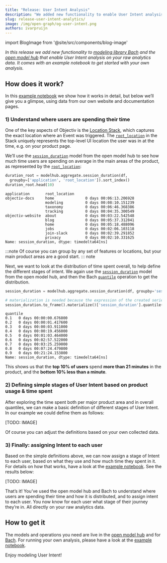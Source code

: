 ```yaml
---
title: "Release: User Intent Analysis"
description: "We added new functionality to enable User Intent analysis on your raw analytics data. See the example notebook to get started."
slug: release-user-intent-analytics/
image: /img/open-graph/og-user-intent.png
authors: ivarpruijn
---
```


<head>
  <meta property="og:title" content="Release: User Intent Analysis" />
</head>


import BlogImage from '@site/src/components/blog-image'

[example-notebook]: TODO
[locations]: https://objectiv.io/docs/tracking/core-concepts/locations
[root_location]: https://objectiv.io/docs/taxonomy/reference/location-contexts/RootLocationContext/
[session_duration]: https://objectiv.io/docs/modeling/modelhub_api_reference/modelhub.Aggregate.session_duration/#modelhub-aggregate-session-duration
[quantile]: https://objectiv.io/docs/modeling/DataFrame/bach.DataFrame.quantile/#bach-dataframe-quantile
[model-hub]: https://objectiv.io/docs/modeling/
[bach]: https://objectiv.io/docs/modeling/bach

*In this release we add new functionality to [modeling library Bach][bach] and the [open model hub][model-hub] 
that enable User Intent analysis on your raw analytics data. It comes with an example notebook to get started 
with your own analysis.*

<!--truncate-->

## How does it work?

In this [example notebook][example-notebook] we show how it works in detail, but below we’ll give you a 
glimpse, using data from our own website and documentation pages.

### 1) Understand where users are spending their time
One of the key aspects of Objectiv is the [Location Stack][locations], which captures the exact location 
where an Event was triggered. The [`root_location`][root_location] in the Stack uniquely represents the 
top-level UI location the user was in at the time, e.g. on your product page.

We’ll use the [`session_duration`][session_duration] model from the open model hub to see how much time users 
are spending on average in the main areas of the product, as represented by the 
[`root_location`][root_location]:

```python
duration_root = modelhub.aggregate.session_duration(df, 
  groupby=['application', 'root_location']).sort_index()
duration_root.head(10)
```
```
application       root_location
objectiv-docs     home            	0 days 00:06:13.206928
                  modeling        	0 days 00:08:10.151239
                  taxonomy        	0 days 00:06:46.368386
                  tracking        	0 days 00:04:35.300549
objectiv-website  about           	0 days 00:03:22.542548
                  blog            	0 days 00:05:37.312841
                  home            	0 days 00:05:18.488096
                  jobs            	0 days 00:02:06.103118
                  join-slack      	0 days 00:02:39.291852
                  privacy         	0 days 00:02:10.331625
Name: session_duration, dtype: timedelta64[ns]
```

:::note
Of course you can group by any set of features or locations, but your main product areas are a good start.
::: note

Next, we want to look at the distribution of time spent overall, to help define the different stages of 
intent. We again use the [`session_duration`][session_duration] model from the open model hub, and then the 
Bach [`quantile`][quantile] operation to get the distribution.

```python
session_duration = modelhub.aggregate.session_duration(df, groupby='session_id')

# materialization is needed because the expression of the created series contains aggregated data, and it is not allowed to aggregate that.
session_duration.to_frame().materialize()['session_duration'].quantile(q=[0.1, 0.2, 0.3, 0.4, 0.5, 0.6, 0.7, 0.8, 0.9]).head(10)
```
```
quantile
0.1   0 days 00:00:00.676800
0.2   0 days 00:00:01.417600
0.3   0 days 00:00:03.911000
0.4   0 days 00:00:19.456000
0.5   0 days 00:01:03.464000
0.6   0 days 00:02:57.522000
0.7   0 days 00:03:25.259000
0.8   0 days 00:07:24.479800
0.9   0 days 00:21:24.153800
Name: session_duration, dtype: timedelta64[ns]
```

This shows us that the **top 10% of users** spend **more than 21 minutes** in the product, and the 
**bottom 10% less than a minute**.

### 2) Defining simple stages of User Intent based on product usage & time spent
After exploring the time spent both per major product area and in overall quantiles, we can make a basic 
definition of different stages of User Intent. In our example we could define them as follows:

[TODO: IMAGE]

Of course you can adjust the definitions based on your own collected data. 

### 3) Finally: assigning Intent to each user
Based on the simple definitions above, we can now assign a stage of Intent to each user, based on what they 
use and how much time they spent in it. For details on how that works, have a look at the 
[example notebook][example-notebook]. See the results below:

[TODO: IMAGE]

That’s it! You’ve used the open model hub and Bach to understand where users are spending their time and how 
it is distributed, and to assign intent to each user. You now know for each user what stage of their journey 
they’re in. All directly on your raw analytics data.

## How to get it
The models and operations you need are live in the [open model hub][model-hub] and for [Bach][bach]. For 
running your own analysis, please have a look at the [example notebook][example-notebook].

Enjoy modeling User Intent!
